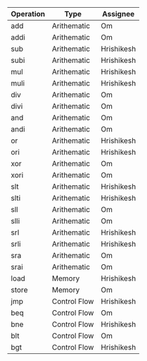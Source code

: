 | Operation | Type | Assignee |
| --------- | ---- | -------- |
| add | Arithematic | Om |
| addi | Arithematic | Om |
| sub | Arithematic | Hrishikesh |
| subi | Arithematic | Hrishikesh |
| mul | Arithematic | Hrishikesh |
| muli | Arithematic | Hrishikesh |
| div | Arithematic | Om |
| divi | Arithematic | Om |
| and | Arithematic | Om |
| andi | Arithematic | Om |
| or | Arithematic | Hrishikesh |
| ori | Arithematic | Hrishikesh |
| xor | Arithematic | Om |
| xori | Arithematic | Om |
| slt | Arithematic | Hrishikesh |
| slti | Arithematic | Hrishikesh |
| sll | Arithematic | Om |
| slli | Arithematic | Om |
| srl | Arithematic | Hrishikesh |
| srli | Arithematic | Hrishikesh |
| sra | Arithematic | Om |
| srai | Arithematic | Om |
| load | Memory | Hrishikesh |
| store | Memory | Om |
| jmp | Control Flow | Hrishikesh |
| beq | Control Flow | Om |
| bne | Control Flow | Hrishikesh |
| blt | Control Flow | Om |
| bgt | Control Flow | Hrishikesh |